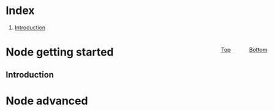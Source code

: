 
<style> 
.top{
position:fixed; 
right:15%; 
top:5%
}
.bottom{
position:fixed; 
right:5%; 
top:5%
}
</style>



<span id="top"></span>

# Index

1. [Introduction](#introduction)


# Node getting started


<a href="#top" class="top">  Top </a>
<a href="#bottom" class="bottom">  Bottom </a>
<span id="introduction"></span>

## Introduction 


# Node advanced

